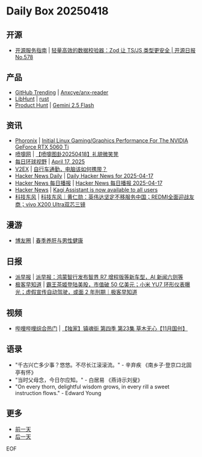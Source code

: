 # Daily Box 20250418

## 开源
- [开源服务指南](https://osguider.com/blog/) | [轻量高效的数据校验器：Zod 让 TS/JS 类型更安全 | 开源日报 No.578](https://osguider.com/blog/post/daily/daily-578/)

## 产品
- [GitHub Trending](https://github.com/trending?since=daily) | [Anxcye/anx-reader](https://github.com/Anxcye/anx-reader)
- [LibHunt](https://www.libhunt.com/) | [rust](https://www.libhunt.com/r/rust)
- [Product Hunt](https://www.producthunt.com) | [Gemini 2.5 Flash](https://www.producthunt.com/posts/gemini-2-5-flash)

## 资讯
- [Phoronix](https://www.phoronix.com/) | [Initial Linux Gaming/Graphics Performance For The NVIDIA GeForce RTX 5060 Ti](https://www.phoronix.com/review/nvidia-rtx-5060ti-linux-gaming)
- [喷嚏网](http://www.dapenti.com/blog/blog.asp?subjectid=70&name=xilei) | [【喷嚏图卦20250418】礼貌微笑凳](http://www.dapenti.com/blog/more.asp?name=xilei&id=185449)
- [每日环球视野](https://idai.ly/) | [April 17, 2025](http://m.idai.ly/se/a193iG?1744819200)
- [V2EX](https://www.v2ex.com/) | [自行车通勤，电脑该如何携带？](https://www.v2ex.com/t/1126427)
- [Hacker News Daily](https://www.daemonology.net/hn-daily/) | [Daily Hacker News for 2025-04-17](https://www.daemonology.net/hn-daily/2025-04-17.html)
- [Hacker News 每日播报](https://hacker-news.agi.li/) | [Hacker News 每日播报 2025-04-17](https://hacker-news.agi.li/post/2025-04-17)
- [Hacker News](https://news.ycombinator.com/front) | [Kagi Assistant is now available to all users](https://news.ycombinator.com/item?id=43724941)
- [科技东风](https://m.smzdm.com/tag/tn0400v/) | [科技东风｜黄仁勋：英伟达坚定不移服务中国；REDMI全面迎战友商；vivo X200 Ultra双芯三镜](https://post.m.smzdm.com/p/az766l35/)

## 漫游
- [博友圈](https://www.boyouquan.com/home) | [春季养肝与男性健康](https://www.boyouquan.com/go?from=feed&link=https%3A%2F%2Fwww.buzhuse.com%2Fposts%2Fyangsheng%2F2025%2Fchun-ji-yang-gan-yu-nan-xing-jian-kang%2F)

## 日报
- [派早报](https://sspai.com/tag/%E6%B4%BE%E6%97%A9%E6%8A%A5) | [派早报：鸿蒙智行发布智界 R7 增程版等新车型，AI 新闻六则等](https://sspai.com/post/98494)
- [极客早知道](https://www.geekpark.net/column/74) | [霸王茶姬登陆美股，市值破 50 亿美元；小米 YU7 环形仪表曝光；虚假宣传自动驾驶，或面 2 年刑期｜极客早知道](https://www.geekpark.net/news/348313)

## 视频
- [哔哩哔哩综合热门](https://www.bilibili.com/v/popular/all/) | [【独家】镇魂街 第四季 第23集 草木无心【11月国创】](https://b23.tv/BV1Y857zoEgD)

## 语录
- "千古兴亡多少事？悠悠。不尽长江滚滚流。" - 辛弃疾 《南乡子·登京口北固亭有怀》
- "当时父母念，今日尔应知。" - 白居易 《燕诗示刘叟》
- "On every thorn, delightful wisdom grows, in every rill a sweet instruction flows." - Edward Young

## 更多
- [前一天](daily-box-20250417.md)
- [后一天](daily-box-20250419.md)

EOF